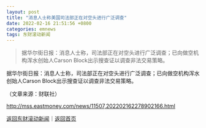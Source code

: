 ```yaml
---
layout: post
title: "消息人士称美国司法部正在对空头进行广泛调查"
date: 2022-02-16 21:51:56 +0800
categories: emnews
tags: 东财滚动新闻
---
```

> 据华尔街日报：消息人士称，司法部正在对空头进行广泛调查；已向做空机构浑水创始人Carson Block出示搜查证以调查非法交易策略。

<p>据华尔街日报：消息人士称，司法部正在对空头进行广泛调查；已向做空机构浑水创始人Carson Block出示搜查证以调查非法交易策略。 </p><p class="em_media">（文章来源：财联社）</p>

<http://mss.eastmoney.com/news/11507,202202162278902166.html>

[返回东财滚动新闻](//finews.withounder.com/emnews/)｜[返回首页](//finews.withounder.com/)